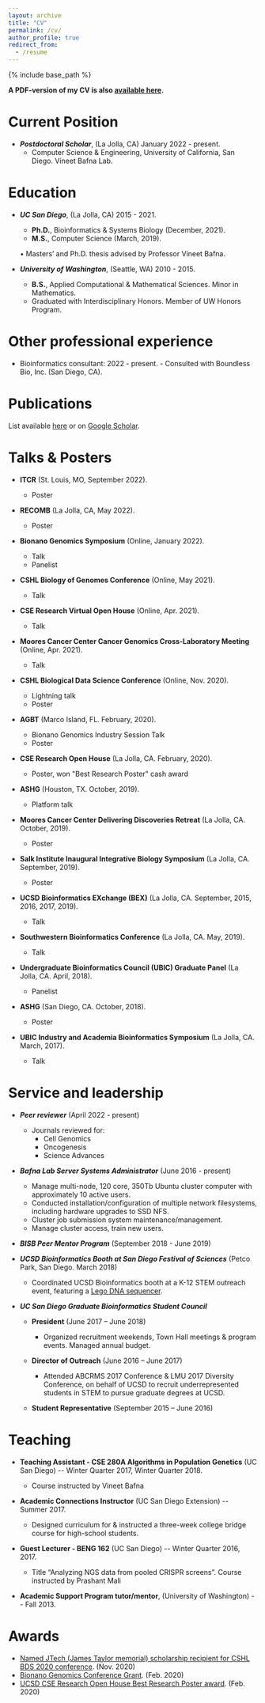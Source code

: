 ```yaml
---
layout: archive
title: "CV"
permalink: /cv/
author_profile: true
redirect_from:
  - /resume
---
```


{% include base_path %}

**A PDF-version of my CV is also [available here](https://drive.google.com/file/d/1EKmS6LrYFzqVlbdpvOxp2WegX4RU--8Y/view?usp=sharing).**


Current Position
======
- ***Postdoctoral Scholar***, (La Jolla, CA) January 2022 - present.
	- Computer Science & Engineering, University of California, San Diego. Vineet Bafna Lab.


Education
======
- ***UC San Diego***, (La Jolla, CA) 2015 - 2021.
	- **Ph.D.**, Bioinformatics & Systems Biology (December, 2021).
	- **M.S.**, Computer Science (March, 2019).
	
    • Masters’ and Ph.D. thesis advised by Professor Vineet Bafna.


- ***University of Washington***, (Seattle, WA) 2010 - 2015.
	- **B.S.**, Applied Computational & Mathematical Sciences. Minor in Mathematics. 
  - Graduated with Interdisciplinary Honors. Member of UW Honors Program.


Other professional experience
======
- Bioinformatics consultant: 2022 - present.
      - Consulted with Boundless Bio, Inc. (San Diego, CA).

Publications
======
List available [here](https://jluebeck.github.io/publications/) or on [Google Scholar](https://scholar.google.com/citations?hl=en&user=bn4vrPUAAAAJ).

Talks & Posters
======
* **ITCR** (St. Louis, MO, September 2022).
  * Poster 

* **RECOMB** (La Jolla, CA, May 2022).
  * Poster

* **Bionano Genomics Symposium** (Online, January 2022).
  * Talk 
  * Panelist

* **CSHL Biology of Genomes Conference** (Online, May 2021).
  * Talk 

* **CSE Research Virtual Open House** (Online, Apr. 2021).
  * Talk	

* **Moores Cancer Center Cancer Genomics Cross-Laboratory Meeting** (Online, Apr. 2021).
  * Talk 

* **CSHL Biological Data Science Conference** (Online, Nov. 2020).
  * Lightning talk
  * Poster

* **AGBT** (Marco Island, FL. February, 2020).
  * Bionano Genomics Industry Session Talk
  * Poster

* **CSE Research Open House** (La Jolla, CA. February, 2020).
  * Poster, won "Best Research Poster" cash award

* **ASHG** (Houston, TX. October, 2019).
  * Platform talk

* **Moores Cancer Center Delivering Discoveries Retreat** (La Jolla, CA. October, 2019).
  * Poster 

* **Salk Institute Inaugural Integrative Biology Symposium** (La Jolla, CA. September, 2019).
  * Poster

* **UCSD Bioinformatics EXchange (BEX)** (La Jolla, CA. September, 2015, 2016, 2017, 2019).
  * Talk

* **Southwestern Bioinformatics Conference** (La Jolla, CA. May, 2019).
  * Talk

* **Undergraduate Bioinformatics Council (UBIC) Graduate Panel** (La Jolla, CA. April, 2018).
  * Panelist

* **ASHG** (San Diego, CA. October, 2018).
  * Poster
 
* **UBIC Industry and Academia Bioinformatics Symposium** (La Jolla, CA. March, 2017).
  * Talk
  

Service and leadership
======
* ***Peer reviewer*** (April 2022 - present)
  * Journals reviewed for:
    * Cell Genomics
    * Oncogenesis
    * Science Advances

* ***Bafna Lab Server Systems Administrator*** (June 2016 - present)
  * Manage multi-node, 120 core, 350Tb Ubuntu cluster computer with approximately 10 active users.
  * Conducted installation/configuration of multiple network filesystems, including hardware upgrades to SSD NFS.
  * Cluster job submission system maintenance/management.
  * Manage cluster access, train new users.

* ***BISB Peer Mentor Program*** (September 2018 - June 2019)

* ***UCSD Bioinformatics Booth at San Diego Festival of Sciences*** (Petco Park, San Diego. March 2018)
  * Coordinated UCSD Bioinformatics booth at a K-12 STEM outreach event, featuring a [Lego DNA sequencer](https://www.earlham.ac.uk/articles/earlham-institute-lego-sequencer).

* ***UC San Diego Graduate Bioinformatics Student Council*** 
  * **President** (June 2017 – June 2018)
    * Organized recruitment weekends, Town Hall meetings & program events. Managed annual budget. 

  * **Director of Outreach** (June 2016 – June 2017)
    * Attended ABCRMS 2017 Conference & LMU 2017 Diversity Conference, on behalf of UCSD to recruit underrepresented students in STEM to pursue graduate degrees at UCSD.

  * **Student Representative** (September 2015 – June 2016)
  
 
 Teaching
======
* **Teaching Assistant - CSE 280A Algorithms in Population Genetics** (UC San Diego) -- Winter Quarter 2017, Winter Quarter 2018.
  * Course instructed by Vineet Bafna

* **Academic Connections Instructor** (UC San Diego Extension) -- Summer 2017.
  * Designed curriculum for & instructed a three-week college bridge course for high-school students.
    
* **Guest Lecturer - BENG 162** (UC San Diego) -- Winter Quarter 2016, 2017.
  * Title “Analyzing NGS data from pooled CRISPR screens”. Course instructed by Prashant Mali
    
* **Academic Support Program tutor/mentor**, (University of Washington) -- Fall 2013.


 Awards
======
* [Named JTech (James Taylor memorial) scholarship recipient for CSHL BDS 2020 conference](https://galaxyproject.org/news/2020-10-jxtx-awardees/). (Nov. 2020)
* [Bionano Genomics Conference Grant](https://bionanogenomics.com/company/conference-grant/). (Feb. 2020)
* [UCSD CSE Research Open House Best Research Poster award](https://cse.ucsd.edu/about/news/innovation-and-community-display-cse-winter-research-open-house). (Feb. 2020)
 
 
